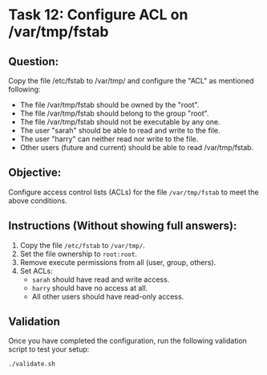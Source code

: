 # Task 12: Configure ACL on /var/tmp/fstab

## Question:
Copy the file /etc/fstab to /var/tmp/ and configure the "ACL" as mentioned following:

- The file /var/tmp/fstab should be owned by the "root".
- The file /var/tmp/fstab should belong to the group "root".
- The file /var/tmp/fstab should not be executable by any one.
- The user "sarah" should be able to read and write to the file.
- The user "harry" can neither read nor write to the file.
- Other users (future and current) should be able to read /var/tmp/fstab.

## Objective:
Configure access control lists (ACLs) for the file `/var/tmp/fstab` to meet the above conditions.

## Instructions (Without showing full answers):
1. Copy the file `/etc/fstab` to `/var/tmp/`.
2. Set the file ownership to `root:root`.
3. Remove execute permissions from all (user, group, others).
4. Set ACLs:
   - `sarah` should have read and write access.
   - `harry` should have no access at all.
   - All other users should have read-only access.

## Validation

Once you have completed the configuration, run the following validation script to test your setup:

```bash
./validate.sh

